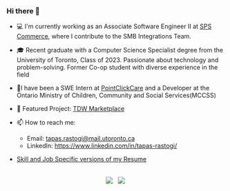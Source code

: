 ### Hi there 👋

<!--
**tapasrastogi2411/tapasrastogi2411** is a ✨ _special_ ✨ repository because its `README.md` (this file) appears on your GitHub profile.

Here are some ideas to get you started: -->

- 💻 I'm currently working as an Associate Software Engineer II at [SPS Commerce](https://www.spscommerce.com/), where I contribute to the SMB Integrations Team. 

- 🎓 Recent graduate with a Computer Science Specialist degree from the University of Toronto, Class of 2023. Passionate about technology and problem-solving. Former Co-op student with diverse experience in the field

<!-- - 🏢 I'm currently working as a Software Engineering Intern at [PointClickCare](https://pointclickcare.com/) and have been a Developer at the Ontario Ministry of Children, Community and Social Services(MCCSS) and a Teaching Assistant for the following courses
     - CSCC37 - Introduction to Numerical Algorithms for Computational Mathematics
     - MATB41 - Multivariable Calculus I -->
     
- 🏢I have been a SWE Intern at [PointClickCare](https://pointclickcare.com/) and a Developer at the Ontario Ministry of Children, Community and Social Services(MCCSS)

<!-- - 🌱 **I'm actively seeking New Grad SWE Positions!** -->

- 🔭 Featured Project: [TDW Marketplace](https://github.com/tapasrastogi2411/TDW-Marketplace)

<!-- - 🌱 I’m currently learning PowerBI and React for Frontend development, along with Java and Spring Boot for Backend Development! I am also dabbling in DevOps security software and applications like Prisma Cloud and Fortify at work! -->


- 📫 How to reach me: 

     - Email: tapas.rastogi@mail.utoronto.ca
     - LinkedIn: https://www.linkedin.com/in/tapas-rastogi/
     
- [Skill and Job Specific versions of my Resume](https://github.com/tapasrastogi2411/Resume)
     
<br/>

<div align="center">
  <a>
    <img align="center" src="https://github-readme-stats.vercel.app/api/top-langs/?username=tapasrastogi2411&theme=dark"/>
  </a>
  <a>
    &nbsp;
    <img align="center" src="https://github-readme-stats.vercel.app/api?username=tapasrastogi2411&count_private=true&show_icons=true&theme=dark&hide=contribs"/>
  </a>
</div>
<!-- 
![Anurag's GitHub stats](https://github-readme-stats.vercel.app/api?username=tapasrastogi2411&count_private=true&show_icons=true&theme=dark&hide=contribs)
           
[![Top Langs](https://github-readme-stats.vercel.app/api/top-langs/?username=tapasrastogi2411&layout=compact&theme=dark)](https://github.com/anuraghazra/github-readme-stats)

 -->
 
 <!-- - :office: I'm currently working as a Android Mobile Lab Assistant at MADLabs at UofT -->
 <!-- - 🔭 I’m currently working on a Software Engineering project in collaboration with the [Bridge](https://www.utsc.utoronto.ca/thebridge/welcome-bridge) for the [African Impact Challenge](https://www.africanimpact.ca/the-african-impact-challenge) and the Android app development of an iOS Graduate Student Mental health app for [MADLabs](https://mobile.utoronto.ca/)! -->


